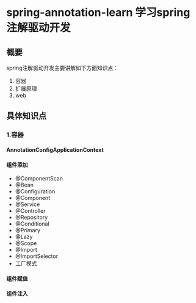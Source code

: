 # spring-annotation-learn 学习spring注解驱动开发

##  概要
spring注解驱动开发主要讲解如下方面知识点：
1. 容器
2. 扩展原理 
3. web

## 具体知识点

###  1.容器
#### AnnotationConfigApplicationContext
#### 组件添加
* @ComponentScan
* @Bean
* @Configuration
* @Component
* @Service
* @Controller
* @Repository
* @Conditional
* @Primary
* @Lazy
* @Scope
* @Import
* @ImportSelector
* 工厂模式
#### 组件赋值
#### 组件注入
